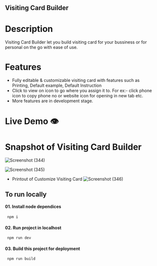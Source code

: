 ## Visiting Card Builder

# Description

Visiting Card Builder let you build visiting card for your bussiness or for personal on the go with ease of use.

# Features

- Fully editable & customizable visiting card with features such as Printing, Default example, Default Instruction
- Click to view on icon to go where you assign it to. For ex:- click phone icon to copy phone no or website icon for opening in new tab etc.
- More features are in development stage.

# Live Demo 👁️

# Snapshot of Visiting Card Builder

![Screenshot (344)](https://github.com/RahulPorel/Tenzies-Game/assets/98636266/27930de8-c701-4d62-9304-5ee364f39d62)

![Screenshot (345)](https://github.com/RahulPorel/Tenzies-Game/assets/98636266/994d5134-7120-4c0b-9056-125721aa2942)

- Printout of Customize Visiting Card
  ![Screenshot (346)](https://github.com/RahulPorel/Tenzies-Game/assets/98636266/025f84ba-b493-4b62-900f-bda1a07c63ca)

## To run locally

#### 01. Install node dependices

```npm
 npm i
```

#### 02. Run project in localhost

```npm
 npm run dev
```

#### 03. Build this project for deployment

```npm
 npm run build
```
